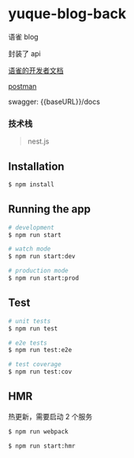 # yuque-blog-back

语雀 blog

封装了 api<br />

[语雀的开发者文档](https://www.yuque.com/yuque/developer)<br />

[postman](https://documenter.getpostman.com/view/7917626/SW17Sv8b)<br />

swagger: {{baseURL}}/docs

### 技术栈

> nest.js

## Installation

```bash
$ npm install
```

## Running the app

```bash
# development
$ npm run start

# watch mode
$ npm run start:dev

# production mode
$ npm run start:prod
```

## Test

```bash
# unit tests
$ npm run test

# e2e tests
$ npm run test:e2e

# test coverage
$ npm run test:cov
```

## HMR

热更新，需要启动 2 个服务

```bash
$ npm run webpack

$ npm run start:hmr
```
